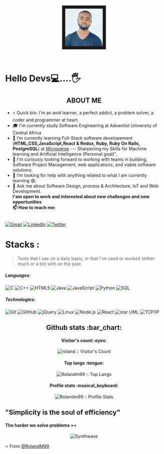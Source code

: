   
<p align ="center"><img src="screenshot.jpg" alt="drawing" width="120" border="10px" border-radius="20px"></p>
<br>

#  Hello Devs💻....🖐

<h2 align="center">ABOUT ME</h2>


   - ⚡ Quick bio: I'm an avid learner, a perfect addict, a problem solver, a coder and programmer at heart.
   - 🎓 I'm currently study Software Engineering at Adventist University of Central Africa
   - 🌱 I’m currently learning Full-Stack software developement (**HTML,CSS,JavaScript,React & Redux, Ruby, Ruby On Rails, PostgreSQL**) at <a   
	     href="https://microverse.org">Microverse</a>  --- Sharpening my Skills for Machine learning and Artificial Intelligence (Personal goal)",
   - 👯 I'm curiously looking forward to working with teams in building, Software Project Management, web applications, and viable software solutions.
   - 🤔 I’m looking for help with anything related to what I am currently learning 😅,
   - 💬 Ask me about Software Design, process & Architecture, IoT and Web Development.<br>
  **I'am open to work and interested about new challenges and new opportunities<br>
	📫 How to reach me:**

<br>[![Gmail](https://img.shields.io/badge/-GMAIL-D14836?style=for-the-badge&logo=gmail&logoColor=white)](mailto:manfulmweze99@gmail.com)
[![LinkedIn](https://img.shields.io/badge/-LINKEDIN-0077B5?style=for-the-badge&logo=linkedin&logoColor=white)](https://www.linkedin.com/in/roland-n-mweze-8b1045189/)
[![Twitter](https://img.shields.io/badge/-TWITTER-0077B5?style=for-the-badge&logo=twitter&logoColor=white)](https://twitter.com/ManfulMwez)

# Stacks :
>Tools that I use on a daily basis, or that I've used or worked (either much or a bit) with on the past.
##### Languages:

![C](https://img.shields.io/badge/-C-000000?style=flat&logo=c)
![C++](https://img.shields.io/badge/-C++-000000?style=flat&logo=c%2B%2B)
![HTML5](https://img.shields.io/badge/-HTML5-000000?style=flat&logo=html5)
![Java](https://img.shields.io/badge/-Java-000000?style=flat&logo=java)
![JavaScript](https://img.shields.io/badge/-JavaScript-000000?style=flat&logo=javascript)
![Python](https://img.shields.io/badge/-Python-000000?style=flat&logo=python)
![SQL](https://img.shields.io/badge/-SQL-000000?style=flat&logo=postgresql)

##### Technologies:

![Git](https://img.shields.io/badge/-Git-222222?style=flat&logo=git&logoColor=F05032)
![GitHub](https://img.shields.io/badge/-GitHub-222222?style=flat&logo=github&logoColor=181717)
![jQuery](https://img.shields.io/badge/-jQuery-222222?style=flat&logo=jQuery&logoColor=0769AD)
![Linux](https://img.shields.io/badge/-Linux-222222?style=flat&logo=linux&logoColor=FCC624)
![Node.js](https://img.shields.io/badge/-Node.js-222222?style=flat&logo=node.js&logoColor=339933)
![React](https://img.shields.io/badge/-React-222222?style=flat&logo=React&logoColor=61DAFB)
![star UML](https://img.shields.io/badge/-starUML-222222?style=flat&logo=&logoColor=6DB33F)
![TCP/IP](https://img.shields.io/badge/-TCP/IP-222222?style=flat&logo=cisco&logoColor=white)


<h2 align="center">Github stats :bar_chart:</h2>

<h4 align="center">Visitor's count :eyes:</h4>

<p align="center"><img src="https://profile-counter.glitch.me/{rolandm99}/count.svg" alt="roland :: Visitor's Count" /></p>

<h4 align="center">Top langs :tongue:</h4>

<p align="center"><img src="https://github-readme-stats.vercel.app/api/top-langs/?username=rolandm99&langs_count=10&theme=tokyonight&layout=compact" alt="Rolandm99 :: Top Langs" /></p>

<h4 align="center">Profile stats :musical_keyboard:</h4>

<p align="center"><img src="https://github-readme-stats.vercel.app/api?username=rolandm99&show_icons=true&theme=synthwave" alt="Rolandm99 :: Profile Stats" /></p>

  ## "Simplicity is the soul of efficiency" <br>  
   #### The harder we solve problems ++
<p align="center"><img src="https://thumbs.gfycat.com/GoodnaturedFondGaur-size_restricted.gif" alt="Synthwave" height="300" width="400"></p>

⭐️ From [@RolandM99](https://github.com/rolandm99)
  

